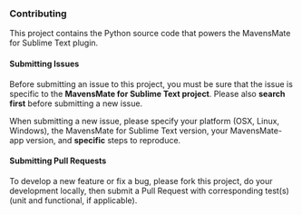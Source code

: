 ### Contributing

This project contains the Python source code that powers the MavensMate for Sublime Text plugin. 

#### Submitting Issues

Before submitting an issue to this project, you must be sure that the issue is specific to the **MavensMate for Sublime Text project**. Please also **search first** before submitting a new issue.

When submitting a new issue, please specify your platform (OSX, Linux, Windows), the MavensMate for Sublime Text version, your MavensMate-app version, and **specific** steps to reproduce.

#### Submitting Pull Requests

To develop a new feature or fix a bug, please fork this project, do your development locally, then submit a Pull Request with corresponding test(s) (unit and functional, if applicable).
